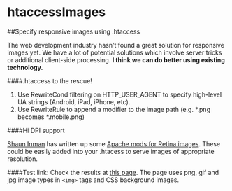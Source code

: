 htaccessImages
==============

##Specify responsive images using .htaccess

The web development industry hasn't found a great solution for responsive images yet. We have a lot of potential solutions which involve server tricks or additional client-side processing. **I think we can do better using existing technology.**

####.htaccess to the rescue!

1. Use RewriteCond filtering on HTTP_USER_AGENT to specify high-level UA strings (Android, iPad, iPhone, etc).
2. Use RewriteRule to append a modifier to the image path (e.g. *.png becomes *.mobile.png)

####Hi DPI support

[Shaun Inman](http://github.com/shauninman/) has written up some [Apache mods for Retina images](http://shauninman.com/tmp/retina/). These could be easily added into your .htacess to serve images of appropriate resolution.

####Test link:
Check the results at [this page](http://goo.gl/D8LxAL). The page uses png, gif and jpg image types in `<img>` tags and CSS background images.